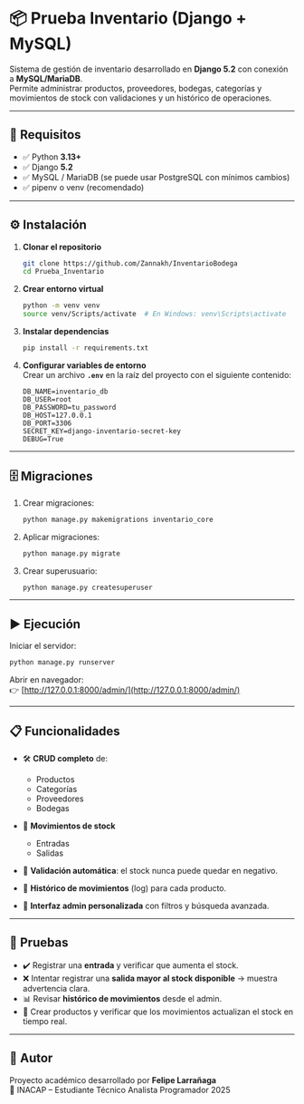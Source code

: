 # 📦 Prueba Inventario (Django + MySQL)

Sistema de gestión de inventario desarrollado en **Django 5.2** con conexión a **MySQL/MariaDB**.  
Permite administrar productos, proveedores, bodegas, categorías y movimientos de stock con validaciones y un histórico de operaciones.

---

## 🚀 Requisitos

- ✅ Python **3.13+**
- ✅ Django **5.2**
- ✅ MySQL / MariaDB (se puede usar PostgreSQL con mínimos cambios)
- ✅ pipenv o venv (recomendado)

---

## ⚙️ Instalación

1. **Clonar el repositorio**
   ```bash
   git clone https://github.com/Zannakh/InventarioBodega
   cd Prueba_Inventario
   ```

2. **Crear entorno virtual**
   ```bash
   python -m venv venv
   source venv/Scripts/activate  # En Windows: venv\Scripts\activate
   ```

3. **Instalar dependencias**
   ```bash
   pip install -r requirements.txt
   ```

4. **Configurar variables de entorno**  
   Crear un archivo **`.env`** en la raíz del proyecto con el siguiente contenido:

   ```env
   DB_NAME=inventario_db
   DB_USER=root
   DB_PASSWORD=tu_password
   DB_HOST=127.0.0.1
   DB_PORT=3306
   SECRET_KEY=django-inventario-secret-key
   DEBUG=True
   ```

---

## 🗄️ Migraciones

1. Crear migraciones:
   ```bash
   python manage.py makemigrations inventario_core
   ```

2. Aplicar migraciones:
   ```bash
   python manage.py migrate
   ```

3. Crear superusuario:
   ```bash
   python manage.py createsuperuser
   ```

---

## ▶️ Ejecución

Iniciar el servidor:
```bash
python manage.py runserver
```

Abrir en navegador:  
👉 [http://127.0.0.1:8000/admin/](http://127.0.0.1:8000/admin/)

---

## 📋 Funcionalidades

- 🛠️ **CRUD completo** de:
  - Productos  
  - Categorías  
  - Proveedores  
  - Bodegas  

- 🔄 **Movimientos de stock**
  - Entradas  
  - Salidas  

- 🚫 **Validación automática**: el stock nunca puede quedar en negativo.  
- 📜 **Histórico de movimientos** (log) para cada producto.  
- 🎨 **Interfaz admin personalizada** con filtros y búsqueda avanzada.  

---

## 🧪 Pruebas

- ✔️ Registrar una **entrada** y verificar que aumenta el stock.  
- ❌ Intentar registrar una **salida mayor al stock disponible** → muestra advertencia clara.  
- 📊 Revisar **histórico de movimientos** desde el admin.  
- 🔎 Crear productos y verificar que los movimientos actualizan el stock en tiempo real.  

---

## 👤 Autor

Proyecto académico desarrollado por **Felipe Larrañaga**  
📍 INACAP – Estudiante Técnico Analista Programador 2025
